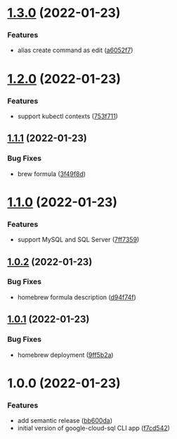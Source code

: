 # [1.3.0](https://github.com/edosrecki/google-cloud-sql-cli/compare/v1.2.0...v1.3.0) (2022-01-23)


### Features

* alias create command as edit ([a6052f7](https://github.com/edosrecki/google-cloud-sql-cli/commit/a6052f7be500769211bf7c615398dfe4f87bdf6d))

# [1.2.0](https://github.com/edosrecki/google-cloud-sql-cli/compare/v1.1.1...v1.2.0) (2022-01-23)


### Features

* support kubectl contexts ([753f711](https://github.com/edosrecki/google-cloud-sql-cli/commit/753f711d7087482141155b976ebf23fa5656793f))

## [1.1.1](https://github.com/edosrecki/google-cloud-sql-cli/compare/v1.1.0...v1.1.1) (2022-01-23)


### Bug Fixes

* brew formula ([3f49f8d](https://github.com/edosrecki/google-cloud-sql-cli/commit/3f49f8d6e8f53d6e6e2143c76339c1f2e6761004))

# [1.1.0](https://github.com/edosrecki/google-cloud-sql-cli/compare/v1.0.2...v1.1.0) (2022-01-23)


### Features

* support MySQL and SQL Server ([7ff7359](https://github.com/edosrecki/google-cloud-sql-cli/commit/7ff73599ce5ccf55232e1c32891d71a7b0232c79))

## [1.0.2](https://github.com/edosrecki/google-cloud-sql-cli/compare/v1.0.1...v1.0.2) (2022-01-23)


### Bug Fixes

* homebrew formula description ([d94f74f](https://github.com/edosrecki/google-cloud-sql-cli/commit/d94f74fd49774e8bd67c72fa96b515cd902eaf7b))

## [1.0.1](https://github.com/edosrecki/google-cloud-sql-cli/compare/v1.0.0...v1.0.1) (2022-01-23)


### Bug Fixes

* homebrew deployment ([9ff5b2a](https://github.com/edosrecki/google-cloud-sql-cli/commit/9ff5b2a38426bc1d92ffa236078365242f3d46a7))

# 1.0.0 (2022-01-23)


### Features

* add semantic release ([bb600da](https://github.com/edosrecki/google-cloud-sql-cli/commit/bb600da2862e52ebdca924febf0955bdfb9afffc))
* initial version of google-cloud-sql CLI app ([f7cd542](https://github.com/edosrecki/google-cloud-sql-cli/commit/f7cd542446cd856f7deb7f7d3fba96c371cc6989))
